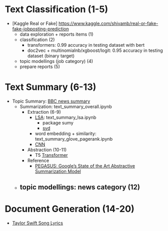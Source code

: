 # Text Classification (1-5)
* [Kaggle Real or Fake] https://www.kaggle.com/shivamb/real-or-fake-fake-jobposting-prediction
  * data exploration + reports items (1)
  * classification (2)
    *  transformers: 0.99 accuracy in testing dataset with bert
    *  doc2vec + multinomialnb/xgboost/logit: 0.95 accuracy in testing dataset (binary target)
  * topic modellings (job category) (4)
  * prepare reports (5)


# Text Summary (6-13)
* Topic Summary: [BBC news summary](https://www.kaggle.com/pariza/bbc-news-summary) 
    - Summarization: text_summary_overall.ipynb
      - Extraction (6-9)
        - [LSA](https://github.com/luisfredgs/LSA-Text-Summarization): text_summary_lsa.ipynb
          - package sumy 
          - [svd](https://www.youtube.com/watch?v=OIe48iAqh8E&list=LL&index=1)
        - word embedding + similarity: text_summary_glove_pagerank.ipynb
        - [CNN](https://github.com/alexvlis/extractive-document-summarization) 
      - Abstraction (10-11)
        - T5 [Transformer](https://huggingface.co/transformers/task_summary.html)
      - Reference
        -  [PEGASUS: Google’s State of the Art Abstractive Summarization Model](https://towardsdatascience.com/pegasus-google-state-of-the-art-abstractive-summarization-model-627b1bbbc5ce) 
    - topic modellings: news category (12)
      - 


# Document Generation (14-20)
* [Taylor Swift Song Lyrics](https://www.kaggle.com/PromptCloudHQ/taylor-swift-song-lyrics-from-all-the-albums)
